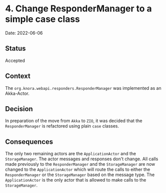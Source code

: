 # 4. Change ResponderManager to a simple case class

Date: 2022-06-06

## Status

Accepted

## Context

The `org.knora.webapi.responders.ResponderManager` was implemented as an Akka-Actor.

## Decision

In preparation of the move from `Akka` to `ZIO`, it was decided that the `ResponderManager` is refactored using plain `case` classes.

## Consequences

The only two remaining actors are the `ApplicationActor` and the `StorageManager`. The actor messages and responses don't change. All calls made previously to the `ResponderManager` and the `StorageManager` are now changed to the `ApplicationActor` which will route the calls to either the `ResponderManager` or the `StorageManager` based on the message type. The `ApplicationActor` is the only actor that is allowed to make calls to the `StorageManager`.
